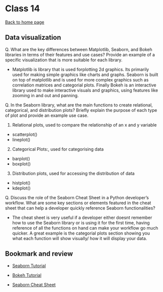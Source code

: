 # Class 14

[Back to home page](../README.md)

## Data visualization

Q. What are the key differences between Matplotlib, Seaborn, and Bokeh libraries in terms of their features and use cases? Provide an example of a specific visualization that is more suitable for each library.

- Matplotlib is library that is used forplotting 2d graphics. Its primarily used for making simple graphics like charts and graphs. Seaborn is built on top of matplotlib and is used for more complex graphics such as correlation matrices and categorial plots. Finally Bokeh is an interactive library used to make interactive visuals and graphics, using features like zooming in and out and panning.

Q. In the Seaborn library, what are the main functions to create relational, categorical, and distribution plots? Briefly explain the purpose of each type of plot and provide an example use case.

1. Relational plots, used to compare the relationship of an x and y variable
- scatterplot()
- lineplot()

2. Categorical Plots:, used for categorising data
- barplot()
- boxplot()

3. Distribution plots, used for accessing the distribution of data
- histplot()
- kdeplot()

Q. Discuss the role of the Seaborn Cheat Sheet in a Python developer’s workflow. What are some key sections or elements featured in the cheat sheet that can help a developer quickly reference Seaborn functionalities?

- The cheat sheet is very useful if a developer either doesnt remember how to use the Seaborn library or is using it for the first time, having reference of all the functions on hand can make your workflow go much quicker. A great example is the categorial plots section showing you what each function will show visually/ how it will display your data.

## Bookmark and review

- [Seaborn Tutorial](https://seaborn.pydata.org/tutorial.html)

- [Bokeh Tutorial](https://mybinder.org/v2/gh/bokeh/bokeh-notebooks/master?filepath=tutorial%2F00%20-%20Introduction%20and%20Setup.ipynb)

- [Seaborn Cheat Sheet](https://s3.amazonaws.com/assets.datacamp.com/blog_assets/Python_Seaborn_Cheat_Sheet.pdf)
